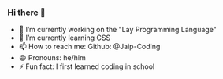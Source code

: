 ### Hi there 👋

- 🔭 I’m currently working on the "Lay Programming Language"
- 🌱 I’m currently learning CSS
- 📫 How to reach me: Github: @Jaip-Coding
- 😄 Pronouns: he/him
- ⚡ Fun fact: I first learned coding in school
